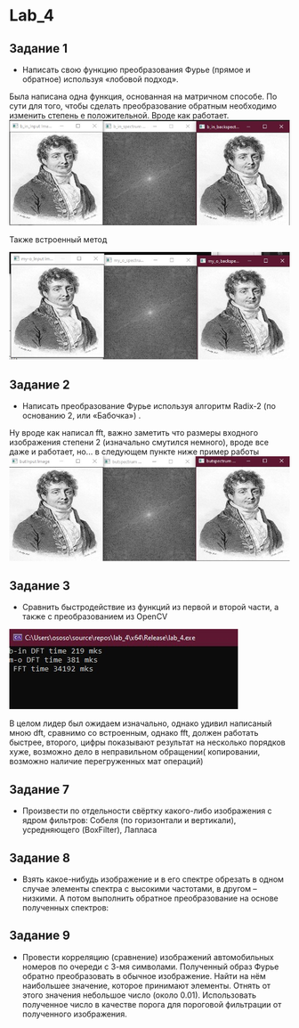 # Lab_4
## Задание 1
*	Написать свою функцию преобразования Фурье (прямое и обратное) используя «лобовой подход».

Была написана одна функция, основанная на матричном способе. По сути для того, чтобы сделать преобразование обратным необходимо изменить степень е положительной. Вроде как работает. 
![1](img/1_1.jpg "1")

Также встроенный метод

![2](img/1_2.jpg "2")

## Задание 2
* Написать преобразование Фурье используя алгоритм Radix-2 (по основанию 2, или «Бабочка») .

Ну вроде как написал fft, важно заметить что размеры входного изображения степени 2 (изначально смутился немного), вроде все даже и работает, но... в следующем пункте
ниже пример работы
![3](img/1_3.jpg "3")

## Задание 3
* Сравнить быстродействие из функций из первой и второй части, а также с преобразованием из OpenCV

![4](img/2_1.jpg "4")

В целом лидер был ожидаем изначально, однако удивил написаный мною dft, сравнимо со встроенным, однако fft, должен работать быстрее, второго, цифры показывают результат на несколько порядков хуже, возможно дело в неправильном обращении( копировании, возможно наличие перегруженных мат операций)

## Задание 7
* Произвести по отдельности свёртку какого-либо изображения  с ядром фильтров: Собеля (по горизонтали и вертикали), усредняющего (BoxFilter), Лапласа 
## Задание 8
* Взять какое-нибудь изображение и в его спектре обрезать в одном случае элементы спектра с высокими частотами, в другом – низкими. А потом выполнить обратное преобразование на основе полученных спектров:

## Задание 9
* Провести корреляцию (сравнение) изображений автомобильных номеров по очереди с 3-мя символами. Полученный образ Фурье обратно преобразовать в обычное изображение. Найти на нём наибольшее значение, которое принимают элементы. Отнять от этого значения небольшое число (около 0.01). Использовать полученное число в качестве порога для пороговой фильтрации от полученного изображения.
